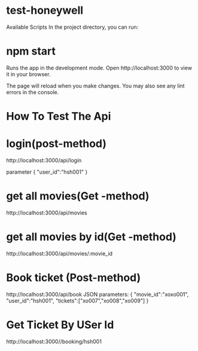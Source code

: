 # test-honeywell
Available Scripts
In the project directory, you can run:

# npm start
Runs the app in the development mode.
Open http://localhost:3000 to view it in your browser.

The page will reload when you make changes.
You may also see any lint errors in the console.

# How To Test The Api

# login(post-method)
http://localhost:3000/api/login

parameter {
"user_id":"hsh001"
}
# get all movies(Get -method)
http://localhost:3000/api/movies

# get all movies by id(Get -method)
http://localhost:3000/api/movies/:movie_id

# Book ticket (Post-method)
http://localhost:3000/api/book
JSON parameters:
 {
"movie_id":"xoxo001", 
"user_id":"hsh001", 
"tickets":["xo007","xo008","xo009"]
}
# Get Ticket By USer Id 
http://localhost:3000//booking/hsh001
